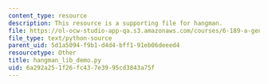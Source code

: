 ```yaml
---
content_type: resource
description: This resource is a supporting file for hangman.
file: https://ol-ocw-studio-app-qa.s3.amazonaws.com/courses/6-189-a-gentle-introduction-to-programming-using-python-january-iap-2011/6a292a251f26fc437e3995cd3843a75f_hangman_lib_demo.py
file_type: text/python-source
parent_uid: 5d1a5094-f9b1-d4d4-bff1-91eb06deeed4
resourcetype: Other
title: hangman_lib_demo.py
uid: 6a292a25-1f26-fc43-7e39-95cd3843a75f
---
```

